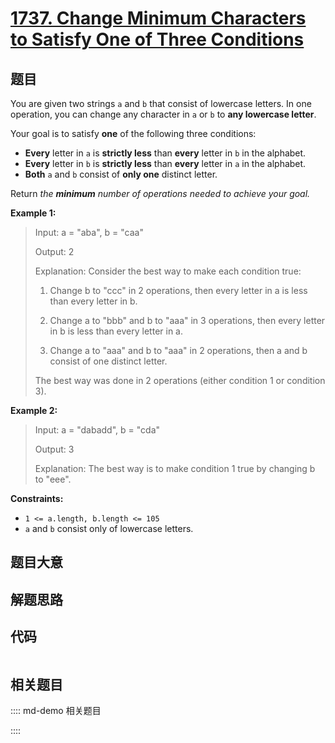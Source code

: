 # [1737. Change Minimum Characters to Satisfy One of Three Conditions](https://leetcode.com/problems/change-minimum-characters-to-satisfy-one-of-three-conditions)

## 题目

You are given two strings `a` and `b` that consist of lowercase letters. In
one operation, you can change any character in `a` or `b` to **any lowercase
letter**.

Your goal is to satisfy **one** of the following three conditions:

  * **Every** letter in `a` is **strictly less** than **every** letter in `b` in the alphabet.
  * **Every** letter in `b` is **strictly less** than **every** letter in `a` in the alphabet.
  * **Both** `a` and `b` consist of **only one** distinct letter.

Return _the **minimum** number of operations needed to achieve your goal._



**Example 1:**

> Input: a = "aba", b = "caa"
> 
> Output: 2
> 
> Explanation: Consider the best way to make each condition true:
> 
> 1) Change b to "ccc" in 2 operations, then every letter in a is less than every letter in b.
> 
> 2) Change a to "bbb" and b to "aaa" in 3 operations, then every letter in b is less than every letter in a.
> 
> 3) Change a to "aaa" and b to "aaa" in 2 operations, then a and b consist of one distinct letter.
> 
> The best way was done in 2 operations (either condition 1 or condition 3).

**Example 2:**

> Input: a = "dabadd", b = "cda"
> 
> Output: 3
> 
> Explanation: The best way is to make condition 1 true by changing b to "eee".

**Constraints:**

  * `1 <= a.length, b.length <= 105`
  * `a` and `b` consist only of lowercase letters.


## 题目大意

## 解题思路

## 代码

```javascript

```

## 相关题目

:::: md-demo 相关题目

::::
